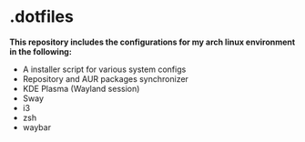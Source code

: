 # .dotfiles
**This repository includes the configurations for my arch linux environment in the following:**
- A installer script for various system configs
- Repository and AUR packages synchronizer
- KDE Plasma (Wayland session)
- Sway
- i3
- zsh
- waybar